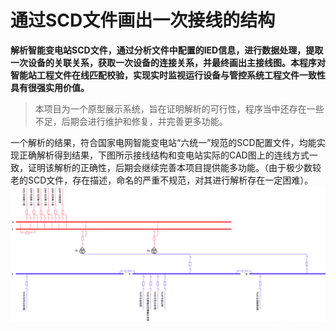 # 通过SCD文件画出一次接线的结构
**解析智能变电站SCD文件，通过分析文件中配置的IED信息，进行数据处理，提取一次设备的关联关系，获取一次设备的连接关系，并最终画出主接线图。本程序对智能站工程文件在线匹配校验，实现实时监视运行设备与管控系统工程文件一致性具有很强实用价值。**
> 本项目为一个原型展示系统，旨在证明解析的可行性，程序当中还存在一些不足，后期会进行维护和修复，并完善更多功能。

一个解析的结果，符合国家电网智能变电站“六统一”规范的SCD配置文件，均能实现正确解析得到结果，下图所示接线结构和变电站实际的CAD图上的连线方式一致，证明该解析的正确性，后期会继续完善本项目提供能多功能。（由于极少数较老的SCD文件，存在描述，命名的严重不规范，对其进行解析存在一定困难）。
![](demo.png)
